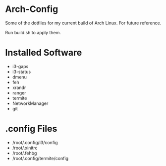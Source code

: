 # Arch-Config
Some of the dotfiles for my current build of Arch Linux. For future reference.

Run build.sh to apply them.

# Installed Software
  * i3-gaps
  * i3-status
  * dmenu
  * feh
  * xrandr
  * ranger
  * termite
  * NetworkManager
  * git
 
# .config Files
  * /root/.config/i3/config
  * /root/.xinitrc
  * /root/.fehbg
  * /root/.config/termite/config
